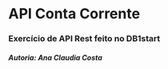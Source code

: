 # API Conta Corrente

### Exercício de API Rest feito no DB1start

##### Autoria: Ana Claudia Costa
